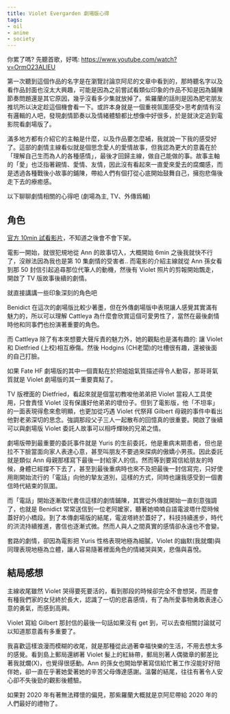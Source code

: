 ```yaml
---
title: Violet Evergarden 劇場版心得
tags:
- oil
- anime
- society
---
```


你累了嗎? 先聽首歌，好嗎: https://www.youtube.com/watch?v=OrmO23ALlEU

第一次聽到這個作品的名字是在瀏覽討論京阿尼的文章中看到的，那時聽名字以及看作品封面也沒太大興趣，可能是因為之前嘗試看類似印象的作品不知是因為鋪陳節奏問題還是其它原因，幾乎沒看多少集就放掉了。紫羅蘭的話則是因為肥宅朋友推坑所以決定趁這個機會看一下。或許本身就是一個重視氛圍感受>思考劇情有沒有邏輯的人吧，發現劇情節奏以及情緒體驗都比想像中好很多，於是就決定追到電影院看劇場版了。

滿多地方都有介紹它的主軸是什麼，以及作品要怎麼補，我就說一下我的感受好了。這部的劇情主線看似就是個思念愛人的愛情故事，但我認為更大的意義在於「理解自己生而為人的各種感情」，最後才回歸主線，做自己能做的事。故事主軸的「愛」也泛指著親情、愛情、友情，因此沒有看起來一直愛來愛去的腐爛感，而是透過各種戰後小故事的鋪陳，帶給人們有個打從心底開始鼓舞自己，擁抱悲傷後走下去的療癒感。

以下聊聊劇情相關的心得吧 (劇場為主, TV、外傳爲輔)

<!--more-->

## 角色

[官方 10min 試看影片](https://www.youtube.com/watch?v=OaO8xKEL-Jc)，不知道之後會不會下架。

電影一開始，就很犯規地從 Ann 的故事切入，大概開始 6min 之後我就快不行了，沒辦法因為我也是第 10 集劇情的受害者.. 而電影的介紹主線就從 Ann 孫女看到那 50 封信引起追尋那位代筆人的動機，然後有 Violet 照片的剪報開始飄走，開啟了 TV 版故事後續的劇情。

就直接講講一些印象深刻的角色吧 

Benidict 在這次的劇場版比較少著墨，但在外傳劇場版中表現讓人感覺其實滿有魅力的，所以可以理解 Cattleya 為什麼會欣賞這個可愛男性了，當然在最後劇情時他和同事們也扮演著重要的角色。

而 Cattleya 除了有本來想要大聲斥責的魅力外，她的觀點也是滿有趣的: 讓 Violet 和 Dietfried (上校)相互療傷。然後 Hodgins (CH老闆)的吐槽很有趣，還被後面的自己打臉。

如果 Fate HF 劇場版的其中一個賣點在於把姐姐氣質描述得令人動容，那哥哥氣質就是 Violet 劇場版的其一重要賣點了。

TV 版裡面的 Dietfried，看起來就是個當初教唆他弟弟把 Violet 當殺人工具使用，只會責怪 Violet 沒有保護好他弟弟的壞份子。但到了電影版，他「不坦率」的一面表現得愈來愈明顯，也更加從巧遇 Violet 代祭拜 Gilbert 母親的事件中看出他對老弟深切的思念。強調那段父子三人一起散布的回憶真的很重要。開啟了後續可以與劇場版 Violet 委託人故事可以相呼輝映的兄弟之情。

劇場版帶到最重要的委託事件就是 Yuris 的生前委託，他是重病末期患者，但也是拉不下臉當面向家人表達心意，甚至叫朋友不要過來探病的傲嬌小男孩。因此委託就是類似 Ann 母親那樣寫下最後一封給家人的信。然而等到要寫信給朋友的時候，身體已經撐不下去了，甚至到最後重病時也來不及把最後一封信寫完，只好使用剛開始流行的「電話」向他的摯友道別，這樣的方式，同時也讓我感受到一個書信時代結束的氛圍。

而「電話」開始逐漸取代書信這樣的劇情鋪陳，其實從外傳就開始一直刻意強調了，也就是 Benidict 常常送信到一位老阿嬤家，聽著她喃喃自語電波塔什麼時候蓋好的小橋段。到了本傳劇場版的結尾，電波塔終於蓋好了，科技持續進步，時代的洪流持續推進，書信也逐漸式微。然而人與人之間真實的感情卻永遠也不會變。

套路的劇情，卻因為電影把 Yuris 性格表現地極為細膩，Violet 的幽默(我就爛)與同理表現地極為立體，讓人容易隨著裡面角色的情緒哭與笑，悲傷與喜悅。

## 結局感想

主線收尾雖然 Violet 哭得要死要活的，看到那段的時候卻完全不會想哭，而是會有種我們家的女兒終於長大，認識了一切的悲喜感情，有了為所愛事物勇敢表達心意的勇氣，而感到高興。

Violet 寫給 Gilbert 那封信的最後一句話如果沒有 get 到，可以去查相關討論就可以知道那意義有多重要了。

我喜歡這樣浪漫而模糊的收尾，就是那種從此過著幸福快樂的生活，不用去想太多的感覺。看到島上郵局還綁著 Violet 髮上的紅絲帶，郵局別著人偶徽章的郵差比著我就爛(X)，也覺得很感動。Ann 的孫女也開始學著寫信給忙著工作沒能好好陪伴她，卻一直在乎著她愛著她的辛苦父母傳達感謝。溫馨的結尾，往往有著令人安心卻不失後勁的觀影後體驗。

如果對 2020 年有著無法釋懷的偏見，那紫羅蘭大概就是京阿尼帶給 2020 年的人們最好的禮物了。
